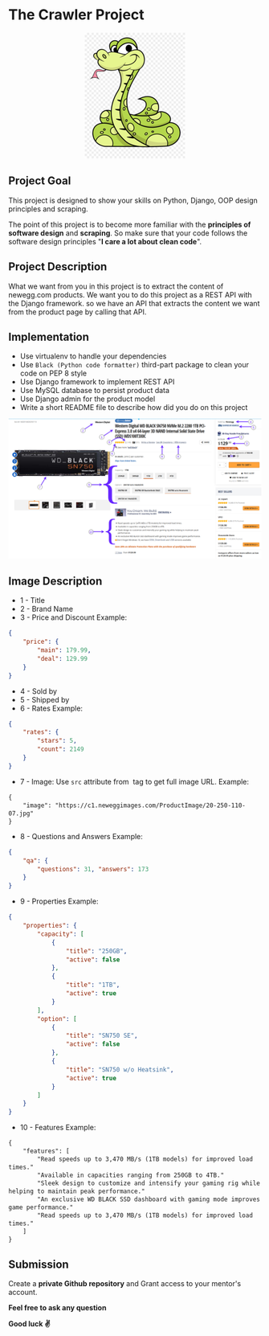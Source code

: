 # The Crawler Project


<p align="center">
  <img src="logo.png" alt="Logo" title="Please write me clean"/>
</p>


## Project Goal
This project is designed to show your skills on Python, Django, OOP design principles and scraping.

The point of this project is to become more familiar with the **principles of software design** and **scraping**. So make sure that your code follows the software design principles "**I care a lot about clean code**".


## Project Description
What we want from you in this project is to extract the content of newegg.com products. We want you to do this project as a REST API with the Django framework. so we have an API that extracts the content we want from the product page by calling that API.


## Implementation
- Use virtualenv to handle your dependencies
- Use `Black (Python code formatter)` third-part package to clean your code on PEP 8 style
- Use Django framework to implement REST API
- Use MySQL database to persist product data
- Use Django admin for the product model
- Write a short README file to describe how did you do on this project

  


![alt Product page](product.png "Product page")


## Image Description
- 1 - Title
- 2 - Brand Name
- 3 - Price and Discount
Example:
```json
{
    "price": {
        "main": 179.99, 
        "deal": 129.99
    }
}
```
- 4 - Sold by
- 5 - Shipped by
- 6 - Rates
Example:
```json
{
    "rates": {
        "stars": 5, 
        "count": 2149
    }
}
```
- 7 - Image: Use `src` attribute from <img/> tag to get full image URL.
Example:
```
{
    "image": "https://c1.neweggimages.com/ProductImage/20-250-110-07.jpg"
}
```
- 8 - Questions and Answers
Example:
```json
{
    "qa": {
        "questions": 31, "answers": 173
    }
}
```
- 9 - Properties
Example:
```json
{
    "properties": {
        "capacity": [
            {
                "title": "250GB",
                "active": false
            },
            {
                "title": "1TB",
                "active": true
            }
        ],
        "option": [
            {
                "title": "SN750 SE",
                "active": false
            },
            {
                "title": "SN750 w/o Heatsink",
                "active": true
            }
        ]
    }
}
```
- 10 - Features
Example:
```
{
    "features": [
        "Read speeds up to 3,470 MB/s (1TB models) for improved load times."
        "Available in capacities ranging from 250GB to 4TB."
        "Sleek design to customize and intensify your gaming rig while helping to maintain peak performance."
        "An exclusive WD BLACK SSD dashboard with gaming mode improves game performance."
        "Read speeds up to 3,470 MB/s (1TB models) for improved load times."
    ]
}
```


## Submission
Create a **private Github repository** and Grant access to your mentor's account.

**Feel free to ask any question**

**Good luck :v:**
